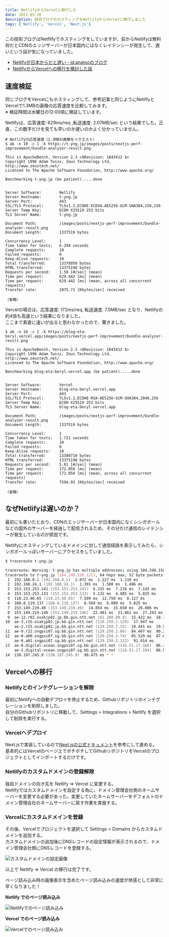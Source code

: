 ```yaml
---
title: NetlifyからVercelに移行した
date: 2021-05-26
description: 技術ブログのホスティングをNetlifyからVercelに移行しました
tags: ['Netlify', 'Vercel', 'Next.js']
---
```


この技術ブログはNetflifyでホスティングをしていますが、前からNetlifyは無料枠だとCDNのエッジサーバーが日本国内にはなくレイテンシーが発生して、遅いという話が気になっていました。

- [Netlifyが日本からだと遅い \- id:anatooのブログ](https://blog.anatoo.jp/2020-08-03)
- [NetlifyからVercelへの移行を検討した話](https://www.suzu6.net/posts/268-blog-server/) 

## 速度検証
同じブログをVercelにもホスティングして、参考記事と同じようにNetlifyとVercelで1.3MBの画像の応答速度を比較してみます。  
※ 検証時間は水曜日の12:00頃に検証しています。

Netlifyは、応答速度: 629ms/req ,転送速度: 2.07MB/sec という結果でした。正直、この数字だけを見ても早いのか遅いのかよく分かっていません。

```
# Netlifyの応答速度（1.3MBの画像をリクエスト）
$ ab -n 10 -c 1 -k https://t-yng.jp/images/posts/nextjs-perf-improvement/bundle-analyzer-result.png

This is ApacheBench, Version 2.3 <$Revision: 1843412 $>
Copyright 1996 Adam Twiss, Zeus Technology Ltd, http://www.zeustech.net/
Licensed to The Apache Software Foundation, http://www.apache.org/

Benchmarking t-yng.jp (be patient).....done


Server Software:        Netlify
Server Hostname:        t-yng.jp
Server Port:            443
SSL/TLS Protocol:       TLSv1.2,ECDHE-ECDSA-AES256-GCM-SHA384,256,256
Server Temp Key:        ECDH X25519 253 bits
TLS Server Name:        t-yng.jp

Document Path:          /images/posts/nextjs-perf-improvement/bundle-analyzer-result.png
Document Length:        1337519 bytes

Concurrency Level:      1
Time taken for tests:   6.294 seconds
Complete requests:      10
Failed requests:        0
Keep-Alive requests:    10
Total transferred:      13378950 bytes
HTML transferred:       13375190 bytes
Requests per second:    1.59 [#/sec] (mean)
Time per request:       629.442 [ms] (mean)
Time per request:       629.442 [ms] (mean, across all concurrent requests)
Transfer rate:          2075.71 [Kbytes/sec] received

（省略）
```

Vercelの場合は、応答速度: 172ms/req, 転送速度: 7.5MB/sec となり、Netlifyの約4倍も高速という結果になりました。  
ここまで素直に違いが出ると思わなかったので、驚きました。

```
$ ab -n 10 -c 1 -k https://blog-eta-beryl.vercel.app/images/posts/nextjs-perf-improvement/bundle-analyzer-result.png

This is ApacheBench, Version 2.3 <$Revision: 1843412 $>
Copyright 1996 Adam Twiss, Zeus Technology Ltd, http://www.zeustech.net/
Licensed to The Apache Software Foundation, http://www.apache.org/

Benchmarking blog-eta-beryl.vercel.app (be patient).....done


Server Software:        Vercel
Server Hostname:        blog-eta-beryl.vercel.app
Server Port:            443
SSL/TLS Protocol:       TLSv1.2,ECDHE-RSA-AES256-GCM-SHA384,2048,256
Server Temp Key:        ECDH X25519 253 bits
TLS Server Name:        blog-eta-beryl.vercel.app

Document Path:          /images/posts/nextjs-perf-improvement/bundle-analyzer-result.png
Document Length:        1337519 bytes

Concurrency Level:      1
Time taken for tests:   1.721 seconds
Complete requests:      10
Failed requests:        0
Keep-Alive requests:    10
Total transferred:      13380710 bytes
HTML transferred:       13375190 bytes
Requests per second:    5.81 [#/sec] (mean)
Time per request:       172.050 [ms] (mean)
Time per request:       172.050 [ms] (mean, across all concurrent requests)
Transfer rate:          7594.93 [Kbytes/sec] received

（省略）
 ```

## なぜNetlifyは遅いのか？
最初にも書いたとおり、CDNのエッジサーバーが日本国内になくシンガポールなどの国外のサーバーを経由して配信されるため、その分だけ通信のレイテンシーが発生しているのが原因です。

Netlifyにホスティングしているドメインに対して通信経路を表示してみたら、シンガポールっぽいサーバーにアクセスをしていました。

```zsh
$ traceroute t-yng.jp

traceroute: Warning: t-yng.jp has multiple addresses; using 104.248.158.121
traceroute to t-yng.jp (104.248.158.121), 64 hops max, 52 byte packets
 1  192.168.0.1 (192.168.0.1)  2.072 ms  1.227 ms  1.110 ms
 2  192.168.24.1 (192.168.24.1)  1.391 ms  1.580 ms  1.406 ms
 3  153.153.253.241 (153.153.253.241)  6.315 ms  7.216 ms  7.145 ms
 4  153.153.253.133 (153.153.253.133)  5.132 ms  4.885 ms  5.025 ms
 5  118.23.46.65 (118.23.46.65)  7.509 ms  12.750 ms  8.127 ms
 6  180.8.119.137 (180.8.119.137)  8.569 ms  6.889 ms  5.825 ms
 7  153.149.219.49 (153.149.219.49)  14.854 ms  15.650 ms  20.806 ms
 8  153.149.219.146 (153.149.219.146)  22.481 ms  21.862 ms  27.243 ms
 9  ae-12.r02.osakjp02.jp.bb.gin.ntt.net (61.200.80.9)  15.422 ms  18.149 ms  23.293 ms
10  ae-3.r25.osakjp02.jp.bb.gin.ntt.net (129.250.2.129)  17.947 ms
    ae-2.r25.osakjp02.jp.bb.gin.ntt.net (129.250.7.32)  18.441 ms  19.506 ms
11  ae-9.r22.sngpsi07.sg.bb.gin.ntt.net (129.250.2.66)  84.407 ms  90.269 ms  88.346 ms
12  ae-0.a00.sngpsi07.sg.bb.gin.ntt.net (129.250.2.74)  85.529 ms  87.029 ms
    ae-0.a01.sngpsi07.sg.bb.gin.ntt.net (129.250.2.122)  91.914 ms
13  ae-0.digital-ocean.sngpsi07.sg.bb.gin.ntt.net (116.51.17.166)  86.345 ms
    ae-1.digital-ocean.sngpsi07.sg.bb.gin.ntt.net (116.51.17.194)  86.923 ms  88.386 ms
14  138.197.245.9 (138.197.245.9)  90.475 ms * *
```

## Vercelへの移行
### Netlifyとのインテグレーションを解除
最初にNetlifyへの自動デプロイを停止するため、Githubリポジトリのインテグレーションを削除しました。  
自分のGithubリポジトリに移動して、Settings > Integrations > Netlify を選択して削除を実行する。

### Vercelへデプロイ
Next.jsで実装しているので[Next.jsの公式ドキュメント](https://nextjs.org/docs/deployment#vercel-recommended)を参考にして進める。  
基本的にはVercelのページ上でポチポチしてGithubリポジトリをVercelのプロジェクトとしてインポートするだけです。

### Netlifyのカスタムドメインの登録解除
独自ドメインの向き先を Netlify => Vercel に変更する。  
Netlifyではカスタムドメインを設定する為に、ドメイン管理会社側のネームサーバーを変更する必要があった。変更していたネームサーバーをデフォルトのドメイン管理会社のネームサーバーに戻す作業を実施する。  

### Vercelにカスタムドメインを登録
その後、Vercelでプロジェクトを選択して Settings > Domains からカスタムドメインを追加する。  
カスタムドメインの追加後にDNSレコードの設定情報が表示されるので、ドメイン管理会社側にDNSレコードを登録する。

![カスタムドメインの設定画像](vercel-domains-settings.png)

以上で Netlify => Vercel の移行は完了です。

ページ読み込み時の画像表示を含めたページ読み込みの速度が体感として非常に早くなりました！

**Netlify でのページ読み込み**

![Netlifyでのページ読み込み](netlify.gif)

**Vercel でのページ読み込み**

![Vercelでのページ読み込み](vercel.gif)